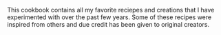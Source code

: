 This cookbook contains all my favorite reciepes and creations that I have experimented with over the past few years. Some of these recipes were inspired from others and due credit has been given to original creators.
